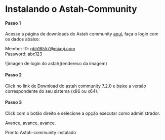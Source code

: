 # Instalando o Astah-Community

#### Passo 1

Acesse a página de downloads do Astah community [aqui](https://members.change-vision.com/members/files/astah_community), faça o login com os dados abaixo:

Member ID: gbh16557@miauj.com  
Password: abc123

![imagen de login do astah](endereco da imagem)

#### Passo 2

Click no link de Download do astah community 7.2.0 e baixe a versão correspondente do seu sistema (x86 ou x64).

#### Passo 3

Click com o botão direito e selecione a opção executar como administrador.

Avance, avance, avance.

Pronto Astah-community instalado
